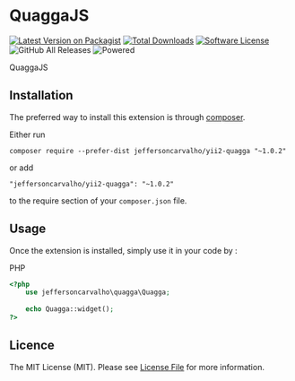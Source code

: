 QuaggaJS
========
[![Latest Version on Packagist][ico-version]][link-packagist]
[![Total Downloads][ico-downloads]][link-downloads]
[![Software License][ico-license]](LICENSE.md)
![GitHub All Releases]
![Powered][ico-jefferson]

QuaggaJS

Installation
------------

The preferred way to install this extension is through [composer](http://getcomposer.org/download/).

Either run

```
composer require --prefer-dist jeffersoncarvalho/yii2-quagga "~1.0.2"
```

or add

```
"jeffersoncarvalho/yii2-quagga": "~1.0.2"
```

to the require section of your `composer.json` file.


Usage
-----

Once the extension is installed, simply use it in your code by  :

PHP
```php
<?php
    use jeffersoncarvalho\quagga\Quagga;
   
    echo Quagga::widget(); 
?>

```
## Licence

The MIT License (MIT). Please see [License File](LICENSE.md) for more information.

[ico-version]: https://img.shields.io/packagist/v/jeffersoncarvalho/yii2-quagga.svg?style=flat-square
[ico-license]: https://img.shields.io/badge/license-MIT-brightgreen.svg?style=flat-square
[ico-downloads]: https://img.shields.io/packagist/dt/jeffersoncarvalho/yii2-quagga.svg?label=downloads%20Packagist&style=flat-square

[ico-jefferson]:https://img.shields.io/badge/Powered_by-Jefferson_Carvalho-orange.svg?style=flat-square

[GitHub All Releases]:https://img.shields.io/github/downloads/jscarvalho76/yii2-quagga/total.svg?label=downloads%20Git&style=flat-square

[link-packagist]: https://packagist.org/packages/jeffersoncarvalho/yii2-quagga
[link-downloads]: https://packagist.org/packages/jeffersoncarvalho/yii2-quagga
[link-author]: https://github.com/jscarvalho76
[link-contributors]: ../../contributors
